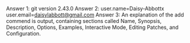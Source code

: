Answer 1: git version 2.43.0
Answer 2: user.name=Daisy-Abbottx
          user.email=daisylabbott@gmail.com
Answer 3: An explanation of the add commend is output, containing sections called Name, Synopsis, Description, Options, Examples, Interactive Mode, Editing Patches, and Configuration.
